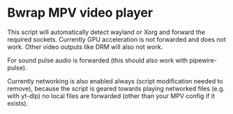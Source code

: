 # Bwrap MPV video player

This script will automatically detect wayland or Xorg and forward the required sockets. Currently
GPU acceleration is not forwarded and does not work. Other video outputs like DRM will also not work.

For sound pulse audio is forwarded (this should also work with pipewire-pulse).

Currently networking is also enabled always (script modification needed to remove), because the
script is geared towards playing networked files (e.g. with yt-dlp) no local files are forwarded
(other than your MPV config if it exists).
